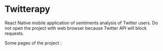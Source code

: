 # Twitterapy
React Native mobile application of sentiments analysis of Twitter users.
Do not open the project with web browser because Twitter API will block requests.

Some pages of the project :

